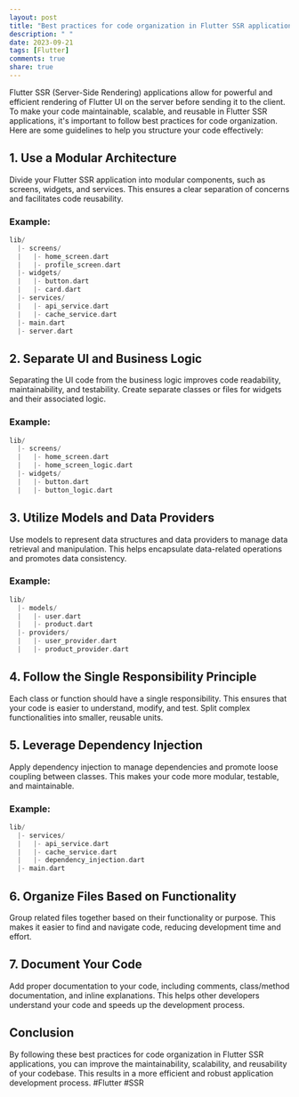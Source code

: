 ```yaml
---
layout: post
title: "Best practices for code organization in Flutter SSR applications"
description: " "
date: 2023-09-21
tags: [Flutter]
comments: true
share: true
---
```


Flutter SSR (Server-Side Rendering) applications allow for powerful and efficient rendering of Flutter UI on the server before sending it to the client. To make your code maintainable, scalable, and reusable in Flutter SSR applications, it's important to follow best practices for code organization. Here are some guidelines to help you structure your code effectively:

## 1. Use a Modular Architecture

Divide your Flutter SSR application into modular components, such as screens, widgets, and services. This ensures a clear separation of concerns and facilitates code reusability.

### Example:
```dart
lib/
  |- screens/
  |   |- home_screen.dart
  |   |- profile_screen.dart
  |- widgets/
  |   |- button.dart
  |   |- card.dart
  |- services/
  |   |- api_service.dart
  |   |- cache_service.dart
  |- main.dart
  |- server.dart
```

## 2. Separate UI and Business Logic

Separating the UI code from the business logic improves code readability, maintainability, and testability. Create separate classes or files for widgets and their associated logic.

### Example:
```dart
lib/
  |- screens/
  |   |- home_screen.dart
  |   |- home_screen_logic.dart
  |- widgets/
  |   |- button.dart
  |   |- button_logic.dart
```

## 3. Utilize Models and Data Providers

Use models to represent data structures and data providers to manage data retrieval and manipulation. This helps encapsulate data-related operations and promotes data consistency.

### Example:
```dart
lib/
  |- models/
  |   |- user.dart
  |   |- product.dart
  |- providers/
  |   |- user_provider.dart
  |   |- product_provider.dart
```

## 4. Follow the Single Responsibility Principle

Each class or function should have a single responsibility. This ensures that your code is easier to understand, modify, and test. Split complex functionalities into smaller, reusable units.

## 5. Leverage Dependency Injection

Apply dependency injection to manage dependencies and promote loose coupling between classes. This makes your code more modular, testable, and maintainable.

### Example:
```dart
lib/
  |- services/
  |   |- api_service.dart
  |   |- cache_service.dart
  |   |- dependency_injection.dart
  |- main.dart
```

## 6. Organize Files Based on Functionality

Group related files together based on their functionality or purpose. This makes it easier to find and navigate code, reducing development time and effort.

## 7. Document Your Code

Add proper documentation to your code, including comments, class/method documentation, and inline explanations. This helps other developers understand your code and speeds up the development process.

## Conclusion

By following these best practices for code organization in Flutter SSR applications, you can improve the maintainability, scalability, and reusability of your codebase. This results in a more efficient and robust application development process. #Flutter #SSR